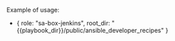 Example of usage:

- {
    role: "sa-box-jenkins",
    root_dir: "{{playbook_dir}}/public/ansible_developer_recipes"
  }
